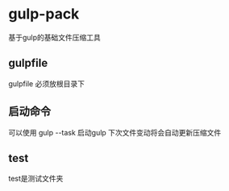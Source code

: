 # gulp-pack
基于gulp的基础文件压缩工具

## gulpfile
gulpfile 必须放根目录下


## 启动命令
  可以使用 gulp --task 启动gulp 下次文件变动将会自动更新压缩文件

## test 
 test是测试文件夹
 

 
